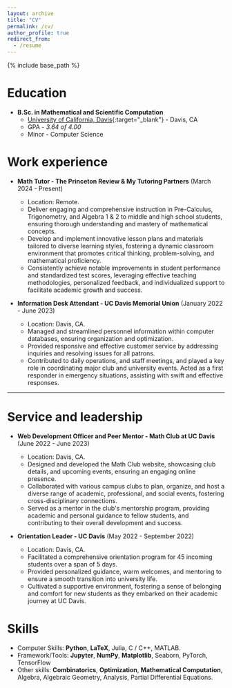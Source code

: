 ```yaml
---
layout: archive
title: "CV"
permalink: /cv/
author_profile: true
redirect_from:
  - /resume
---
```


{% include base_path %}

Education
=====
* **B.Sc. in Mathematical and Scientific Computation**
  * [University of California, Davis](https://www.ucdavis.edu/){:target="_blank"} - Davis, CA
  * GPA - *3.64 of 4.00*
  * Minor - Computer Science
  
<!-- Research experience
======
* **Research Assistant - UC Davis Math Department** (Davis, CA)

  **Biharmonic Operator Research** (April 2024 - Present)
  * Working on the Laplacian Eigenvalue function and Green's Theorem for the Biharmonic Operator in one-dimension numerically.
  * Leveraging expertise in numerical analysis and computational techniques to address challenges in analyzing the Laplacian Eigenvalue function and applying Green's Theorem to the Biharmonic Operator.
  * Conducted pioneering research in numerical methods and demonstrated proficiency in computational mathematics and algorithm development.

  **Springer Fiber Research** (January 2023 - Present)
  * Conducting research on the Irreducible components of Springer Fibers within n-dimensional complex space, specifically two-column case.
  * Proving that arbitrary intersections of Irreducible components of a two-column Delta-Springer Fiber is an iterated Grassmannian Fiber bundle.
  * Conducting advanced research with a focus on their applications in algebraic geometry and combinatorics.

  **Polyharmonic Trigonometric Transform Research** (September 2023 - April 2024)
  * Investigated the mathematical foundations of polyharmonic local trigonometric transforms, explored their properties, and advanced the theoretical understanding of their applications in image processing.
  * Developed efficient algorithms and methodologies for implementing polyharmonic local trigonometric transforms in the context of image processing.
  * Applied polyharmonic local trigonometric transforms to real-world image processing challenges, with a focus on optimizing efficiency, and improving image quality, and identified novel applications that leverage the unique features of these transforms. -->

Work experience
======
* **Math Tutor - The Princeton Review & My Tutoring Partners** (March 2024 - Present)
  * Location: Remote.
  * Deliver engaging and comprehensive instruction in Pre-Calculus, Trigonometry, and Algebra 1 & 2 to middle and high school students, ensuring thorough understanding and mastery of mathematical concepts.
  * Develop and implement innovative lesson plans and materials tailored to diverse learning styles, fostering a dynamic classroom environment that promotes critical thinking, problem-solving, and mathematical proficiency.
  * Consistently achieve notable improvements in student performance and standardized test scores, leveraging effective teaching methodologies, personalized feedback, and individualized support to facilitate academic growth and success.

* **Information Desk Attendant - UC Davis Memorial Union** (January 2022 - June 2023)
  * Location: Davis, CA.
  * Managed and streamlined personnel information within computer databases, ensuring organization and optimization.
  * Provided responsive and effective customer service by addressing inquiries and resolving issues for all patrons.
  * Contributed to daily operations, and staff meetings, and played a key role in coordinating major club and university events. Acted as a first responder in emergency situations, assisting with swift and effective responses.

* ****
  
Service and leadership
======
* **Web Development Officer and Peer Mentor - Math Club at UC Davis** (June 2022 - June 2023)
  * Location: Davis, CA.
  * Designed and developed the Math Club website, showcasing club details, and upcoming events, ensuring an engaging online presence.
  * Collaborated with various campus clubs to plan, organize, and host a diverse range of academic, professional, and social events, fostering cross-disciplinary connections.
  * Served as a mentor in the club's mentorship program, providing academic and personal guidance to fellow students, and contributing to their overall development and success.

* **Orientation Leader - UC Davis** (May 2022 - September 2022)
  * Location: Davis, CA.
  * Facilitated a comprehensive orientation program for 45 incoming students over a span of 5 days.
  * Provided personalized guidance, warm welcomes, and mentoring to ensure a smooth transition into university life.
  * Cultivated a supportive environment, fostering a sense of belonging and comfort for new students as they embarked on their academic journey at UC Davis.

Skills
======
* Computer Skills: **Python**, **LaTeX**, Julia, C / C++, MATLAB.
* Framework/Tools: **Jupyter**, **NumPy**, **Matplotlib**, Seaborn, PyTorch, TensorFlow
* Other skills: **Combinatorics**, **Optimization**, **Mathematical Computation**, Algebra, Algebraic Geometry, Analysis, Partial Differential Equations.

<!--
Publications
======
  <ul>{% for post in site.publications reversed %}
    {% include archive-single-cv.html %}
  {% endfor %}</ul>
  
Talks
======
  <ul>{% for post in site.talks reversed %}
    {% include archive-single-talk-cv.html  %}
  {% endfor %}</ul>
  
Teaching
======
  <ul>{% for post in site.teaching reversed %}
    {% include archive-single-cv.html %}
  {% endfor %}</ul>

--->
